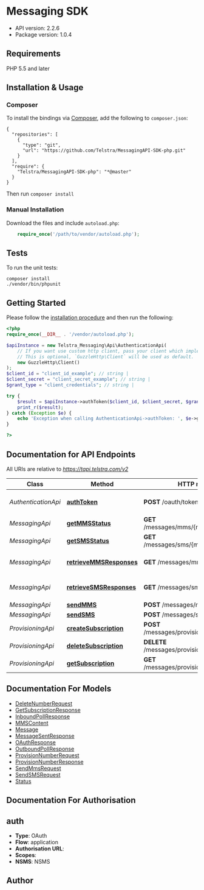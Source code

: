 # Messaging SDK


- API version: 2.2.6
- Package version: 1.0.4

## Requirements

PHP 5.5 and later

## Installation & Usage
### Composer

To install the bindings via [Composer](http://getcomposer.org/), add the following to `composer.json`:

```
{
  "repositories": [
    {
      "type": "git",
      "url": "https://github.com/Telstra/MessagingAPI-SDK-php.git"
    }
  ],
  "require": {
    "Telstra/MessagingAPI-SDK-php": "*@master"
  }
}
```

Then run `composer install`

### Manual Installation

Download the files and include `autoload.php`:

```php
    require_once('/path/to/vendor/autoload.php');
```

## Tests

To run the unit tests:

```
composer install
./vendor/bin/phpunit
```

## Getting Started

Please follow the [installation procedure](#installation--usage) and then run the following:

```php
<?php
require_once(__DIR__ . '/vendor/autoload.php');

$apiInstance = new Telstra_Messaging\Api\AuthenticationApi(
    // If you want use custom http client, pass your client which implements `GuzzleHttp\ClientInterface`.
    // This is optional, `GuzzleHttp\Client` will be used as default.
    new GuzzleHttp\Client()
);
$client_id = "client_id_example"; // string | 
$client_secret = "client_secret_example"; // string | 
$grant_type = "client_credentials"; // string | 

try {
    $result = $apiInstance->authToken($client_id, $client_secret, $grant_type);
    print_r($result);
} catch (Exception $e) {
    echo 'Exception when calling AuthenticationApi->authToken: ', $e->getMessage(), PHP_EOL;
}

?>
```

## Documentation for API Endpoints

All URIs are relative to *https://tapi.telstra.com/v2*

Class | Method | HTTP request | Description
------------ | ------------- | ------------- | -------------
*AuthenticationApi* | [**authToken**](docs/Api/AuthenticationApi.md#authtoken) | **POST** /oauth/token | Generate OAuth2 token
*MessagingApi* | [**getMMSStatus**](docs/Api/MessagingApi.md#getmmsstatus) | **GET** /messages/mms/{messageid}/status | Get MMS Status
*MessagingApi* | [**getSMSStatus**](docs/Api/MessagingApi.md#getsmsstatus) | **GET** /messages/sms/{messageId}/status | Get SMS Status
*MessagingApi* | [**retrieveMMSResponses**](docs/Api/MessagingApi.md#retrievemmsresponses) | **GET** /messages/mms | Retrieve MMS Responses
*MessagingApi* | [**retrieveSMSResponses**](docs/Api/MessagingApi.md#retrievesmsresponses) | **GET** /messages/sms | Retrieve SMS Responses
*MessagingApi* | [**sendMMS**](docs/Api/MessagingApi.md#sendmms) | **POST** /messages/mms | Send MMS
*MessagingApi* | [**sendSMS**](docs/Api/MessagingApi.md#sendsms) | **POST** /messages/sms | Send SMS
*ProvisioningApi* | [**createSubscription**](docs/Api/ProvisioningApi.md#createsubscription) | **POST** /messages/provisioning/subscriptions | Create Subscription
*ProvisioningApi* | [**deleteSubscription**](docs/Api/ProvisioningApi.md#deletesubscription) | **DELETE** /messages/provisioning/subscriptions | Delete Subscription
*ProvisioningApi* | [**getSubscription**](docs/Api/ProvisioningApi.md#getsubscription) | **GET** /messages/provisioning/subscriptions | Get Subscription


## Documentation For Models

 - [DeleteNumberRequest](docs/Model/DeleteNumberRequest.md)
 - [GetSubscriptionResponse](docs/Model/GetSubscriptionResponse.md)
 - [InboundPollResponse](docs/Model/InboundPollResponse.md)
 - [MMSContent](docs/Model/MMSContent.md)
 - [Message](docs/Model/Message.md)
 - [MessageSentResponse](docs/Model/MessageSentResponse.md)
 - [OAuthResponse](docs/Model/OAuthResponse.md)
 - [OutboundPollResponse](docs/Model/OutboundPollResponse.md)
 - [ProvisionNumberRequest](docs/Model/ProvisionNumberRequest.md)
 - [ProvisionNumberResponse](docs/Model/ProvisionNumberResponse.md)
 - [SendMmsRequest](docs/Model/SendMmsRequest.md)
 - [SendSMSRequest](docs/Model/SendSMSRequest.md)
 - [Status](docs/Model/Status.md)


## Documentation For Authorisation


## auth

- **Type**: OAuth
- **Flow**: application
- **Authorisation URL**: 
- **Scopes**: 
 - **NSMS**: NSMS


## Author




